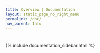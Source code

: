```yaml
---
title: Overview | Documentation
layout: static_page_no_right_menu
permalink: /doc/
nav_parent: Info
---
```


<div class="row">
  <div class="col-md-8">
    <h1 class="mb-4"></h1>

  </div>
  <div class="col-md-4">
    {% include documentation_sidebar.html %}
  </div>
</div>
